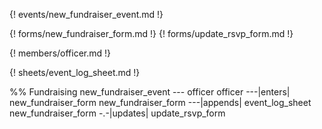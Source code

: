{! events/new_fundraiser_event.md !}

{! forms/new_fundraiser_form.md !}
{! forms/update_rsvp_form.md !}

{! members/officer.md !}

{! sheets/event_log_sheet.md !}


%% Fundraising
new_fundraiser_event --- officer
officer ---|enters| new_fundraiser_form
new_fundraiser_form ---|appends| event_log_sheet
new_fundraiser_form -.-|updates| update_rsvp_form
